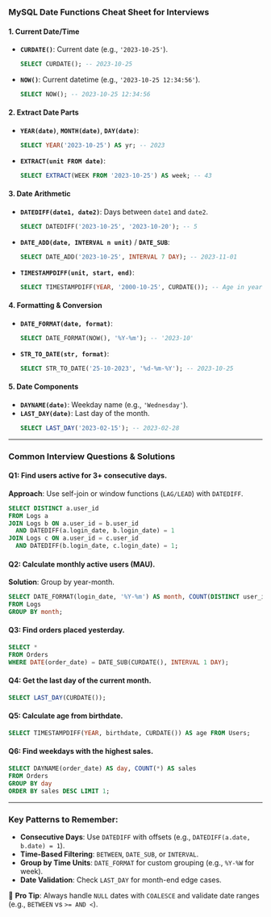 ### MySQL Date Functions Cheat Sheet for Interviews

#### 1. **Current Date/Time**
- **`CURDATE()`**: Current date (e.g., `'2023-10-25'`).
  ```sql
  SELECT CURDATE(); -- 2023-10-25
  ```
- **`NOW()`**: Current datetime (e.g., `'2023-10-25 12:34:56'`).
  ```sql
  SELECT NOW(); -- 2023-10-25 12:34:56
  ```

#### 2. **Extract Date Parts**
- **`YEAR(date)`**, **`MONTH(date)`**, **`DAY(date)`**:
  ```sql
  SELECT YEAR('2023-10-25') AS yr; -- 2023
  ```
- **`EXTRACT(unit FROM date)`**:
  ```sql
  SELECT EXTRACT(WEEK FROM '2023-10-25') AS week; -- 43
  ```

#### 3. **Date Arithmetic**
- **`DATEDIFF(date1, date2)`**: Days between `date1` and `date2`.
  ```sql
  SELECT DATEDIFF('2023-10-25', '2023-10-20'); -- 5
  ```
- **`DATE_ADD(date, INTERVAL n unit)`** / **`DATE_SUB`**:
  ```sql
  SELECT DATE_ADD('2023-10-25', INTERVAL 7 DAY); -- 2023-11-01
  ```
- **`TIMESTAMPDIFF(unit, start, end)`**:
  ```sql
  SELECT TIMESTAMPDIFF(YEAR, '2000-10-25', CURDATE()); -- Age in years
  ```

#### 4. **Formatting & Conversion**
- **`DATE_FORMAT(date, format)`**:
  ```sql
  SELECT DATE_FORMAT(NOW(), '%Y-%m'); -- '2023-10'
  ```
- **`STR_TO_DATE(str, format)`**:
  ```sql
  SELECT STR_TO_DATE('25-10-2023', '%d-%m-%Y'); -- 2023-10-25
  ```

#### 5. **Date Components**
- **`DAYNAME(date)`**: Weekday name (e.g., `'Wednesday'`).
- **`LAST_DAY(date)`**: Last day of the month.
  ```sql
  SELECT LAST_DAY('2023-02-15'); -- 2023-02-28
  ```

---

### Common Interview Questions & Solutions

#### Q1: Find users active for 3+ consecutive days.
**Approach**: Use self-join or window functions (`LAG/LEAD`) with `DATEDIFF`.
```sql
SELECT DISTINCT a.user_id
FROM Logs a
JOIN Logs b ON a.user_id = b.user_id 
  AND DATEDIFF(a.login_date, b.login_date) = 1
JOIN Logs c ON a.user_id = c.user_id 
  AND DATEDIFF(b.login_date, c.login_date) = 1;
```

#### Q2: Calculate monthly active users (MAU).
**Solution**: Group by year-month.
```sql
SELECT DATE_FORMAT(login_date, '%Y-%m') AS month, COUNT(DISTINCT user_id) AS MAU
FROM Logs
GROUP BY month;
```

#### Q3: Find orders placed yesterday.
```sql
SELECT *
FROM Orders
WHERE DATE(order_date) = DATE_SUB(CURDATE(), INTERVAL 1 DAY);
```

#### Q4: Get the last day of the current month.
```sql
SELECT LAST_DAY(CURDATE());
```

#### Q5: Calculate age from birthdate.
```sql
SELECT TIMESTAMPDIFF(YEAR, birthdate, CURDATE()) AS age FROM Users;
```

#### Q6: Find weekdays with the highest sales.
```sql
SELECT DAYNAME(order_date) AS day, COUNT(*) AS sales
FROM Orders
GROUP BY day
ORDER BY sales DESC LIMIT 1;
```

---

### Key Patterns to Remember:
- **Consecutive Days**: Use `DATEDIFF` with offsets (e.g., `DATEDIFF(a.date, b.date) = 1`).
- **Time-Based Filtering**: `BETWEEN`, `DATE_SUB`, or `INTERVAL`.
- **Group by Time Units**: `DATE_FORMAT` for custom grouping (e.g., `%Y-%W` for week).
- **Date Validation**: Check `LAST_DAY` for month-end edge cases.

📌 **Pro Tip**: Always handle `NULL` dates with `COALESCE` and validate date ranges (e.g., `BETWEEN` vs `>= AND <`).
